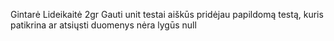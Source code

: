 Gintarė Lideikaitė 2gr
Gauti unit testai aiškūs
pridėjau papildomą testą, kuris patikrina ar atsiųsti duomenys nėra lygūs null
